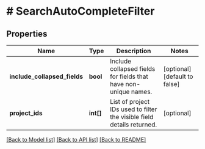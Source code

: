 # # SearchAutoCompleteFilter

## Properties

Name | Type | Description | Notes
------------ | ------------- | ------------- | -------------
**include_collapsed_fields** | **bool** | Include collapsed fields for fields that have non-unique names. | [optional] [default to false]
**project_ids** | **int[]** | List of project IDs used to filter the visible field details returned. | [optional]

[[Back to Model list]](../../README.md#models) [[Back to API list]](../../README.md#endpoints) [[Back to README]](../../README.md)
